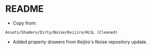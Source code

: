 ﻿# README

- Copy from:

`Assets/Shaders/Dirty/Noise/Keijiro/HLSL (Cleaned)`

- Added property drawers from Keijiro's Noise repository update.
